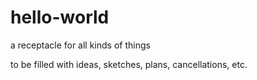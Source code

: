 # hello-world
a receptacle for all kinds of things

to be filled with ideas, sketches, plans, cancellations, etc.
